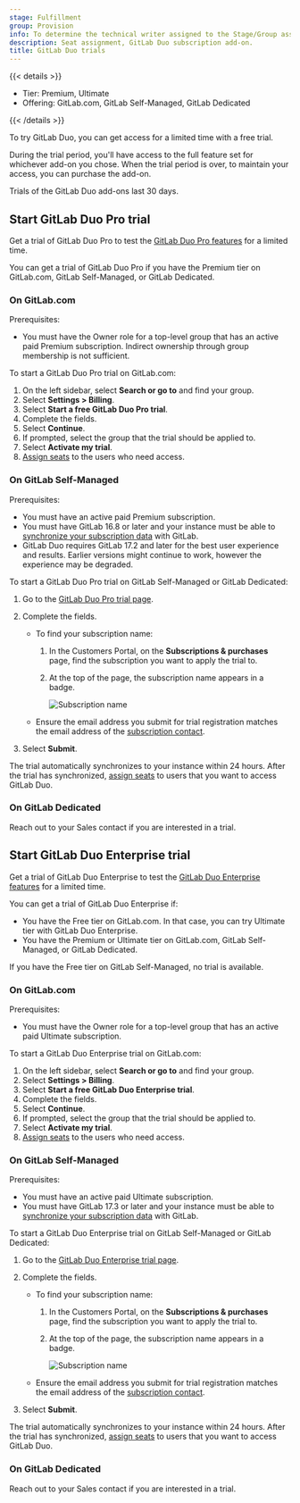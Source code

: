 ```yaml
---
stage: Fulfillment
group: Provision
info: To determine the technical writer assigned to the Stage/Group associated with this page, see https://handbook.gitlab.com/handbook/product/ux/technical-writing/#assignments
description: Seat assignment, GitLab Duo subscription add-on.
title: GitLab Duo trials
---
```


{{< details >}}

- Tier: Premium, Ultimate
- Offering: GitLab.com, GitLab Self-Managed, GitLab Dedicated

{{< /details >}}

To try GitLab Duo, you can get access for a limited time with a free trial.

During the trial period, you'll have access to the full feature set for whichever add-on you chose.
When the trial period is over, to maintain your access, you can purchase the add-on.

Trials of the GitLab Duo add-ons last 30 days.

## Start GitLab Duo Pro trial

Get a trial of GitLab Duo Pro to test the [GitLab Duo Pro features](../user/gitlab_duo/feature_summary.md)
for a limited time.

You can get a trial of GitLab Duo Pro if you have the Premium tier on GitLab.com, GitLab Self-Managed, or GitLab Dedicated.

### On GitLab.com

Prerequisites:

- You must have the Owner role for a top-level group that has an active paid Premium subscription. Indirect ownership through group membership is not sufficient.

To start a GitLab Duo Pro trial on GitLab.com:

1. On the left sidebar, select **Search or go to** and find your group.
1. Select **Settings > Billing**.
1. Select **Start a free GitLab Duo Pro trial**.
1. Complete the fields.
1. Select **Continue**.
1. If prompted, select the group that the trial should be applied to.
1. Select **Activate my trial**.
1. [Assign seats](subscription-add-ons.md#assign-gitlab-duo-seats) to the users who need access.

### On GitLab Self-Managed

Prerequisites:

- You must have an active paid Premium subscription.
- You must have GitLab 16.8 or later and your instance must be able to [synchronize your subscription data](manage_subscription.md#subscription-data-synchronization) with GitLab.
- GitLab Duo requires GitLab 17.2 and later for the best user experience and results. Earlier versions might continue to work, however the experience may be degraded.

To start a GitLab Duo Pro trial on GitLab Self-Managed or GitLab Dedicated:

1. Go to the [GitLab Duo Pro trial page](https://about.gitlab.com/solutions/gitlab-duo-pro/sales/?toggle=gitlab-duo-pro).
1. Complete the fields.

   - To find your subscription name:
     1. In the Customers Portal, on the **Subscriptions & purchases** page, find the subscription you want to apply the trial to.
     1. At the top of the page, the subscription name appears in a badge.

        ![Subscription name](img/subscription_name_v17_0.png)
   - Ensure the email address you submit for trial registration matches the email address of the [subscription contact](customers_portal.md#change-your-subscription-contact).
1. Select **Submit**.

The trial automatically synchronizes to your instance within 24 hours. After the trial has synchronized, [assign seats](subscription-add-ons.md#assign-gitlab-duo-seats) to users that you want to access GitLab Duo.

### On GitLab Dedicated

Reach out to your Sales contact if you are interested in a trial.

## Start GitLab Duo Enterprise trial

Get a trial of GitLab Duo Enterprise to test the [GitLab Duo Enterprise features](../user/gitlab_duo/feature_summary.md)
for a limited time.

You can get a trial of GitLab Duo Enterprise if:

- You have the Free tier on GitLab.com. In that case, you can try Ultimate tier with GitLab Duo Enterprise.
- You have the Premium or Ultimate tier on GitLab.com, GitLab Self-Managed, or GitLab Dedicated.

If you have the Free tier on GitLab Self-Managed, no trial is available.

### On GitLab.com

Prerequisites:

- You must have the Owner role for a top-level group that has an active paid Ultimate subscription.

To start a GitLab Duo Enterprise trial on GitLab.com:

1. On the left sidebar, select **Search or go to** and find your group.
1. Select **Settings > Billing**.
1. Select **Start a free GitLab Duo Enterprise trial**.
1. Complete the fields.
1. Select **Continue**.
1. If prompted, select the group that the trial should be applied to.
1. Select **Activate my trial**.
1. [Assign seats](subscription-add-ons.md#assign-gitlab-duo-seats) to the users who need access.

### On GitLab Self-Managed

Prerequisites:

- You must have an active paid Ultimate subscription.
- You must have GitLab 17.3 or later and your instance must be able to [synchronize your subscription data](manage_subscription.md#subscription-data-synchronization) with GitLab.

To start a GitLab Duo Enterprise trial on GitLab Self-Managed or GitLab Dedicated:

1. Go to the [GitLab Duo Enterprise trial page](https://about.gitlab.com/solutions/gitlab-duo-pro/sales/?toggle=gitlab-duo-enterprise).
1. Complete the fields.

   - To find your subscription name:
     1. In the Customers Portal, on the **Subscriptions & purchases** page, find the subscription you want to apply the trial to.
     1. At the top of the page, the subscription name appears in a badge.

        ![Subscription name](img/subscription_name_v17_0.png)
   - Ensure the email address you submit for trial registration matches the email address of the [subscription contact](customers_portal.md#change-your-subscription-contact).
1. Select **Submit**.

The trial automatically synchronizes to your instance within 24 hours. After the trial has synchronized, [assign seats](subscription-add-ons.md#assign-gitlab-duo-seats) to users that you want to access GitLab Duo.

### On GitLab Dedicated

Reach out to your Sales contact if you are interested in a trial.
